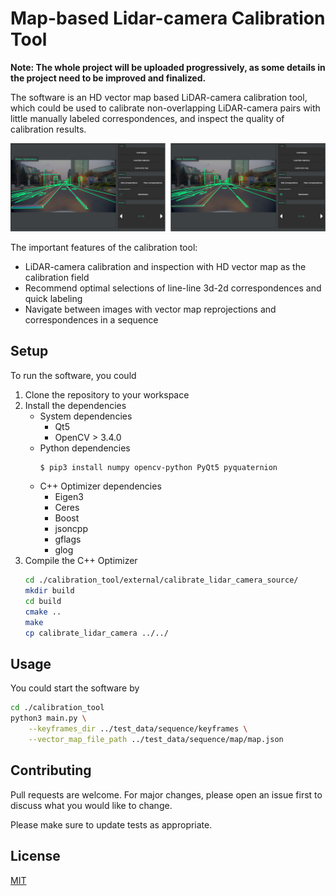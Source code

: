 # Map-based Lidar-camera Calibration Tool

**Note: The whole project will be uploaded progressively, as some details in the project need to be improved and finalized.**

The software is an HD vector map based LiDAR-camera calibration tool, which could be used to calibrate non-overlapping LiDAR-camera pairs with little manually labeled correspondences, and inspect the quality of calibration results.   

![software](screenshots/software.png)  

The important features of the calibration tool:  
* LiDAR-camera calibration and inspection with HD vector map as the calibration field
* Recommend optimal selections of line-line 3d-2d correspondences and quick labeling
* Navigate between images with vector map reprojections and correspondences in a sequence

## Setup 

To run the software, you could  
1. Clone the repository to your workspace  
2. Install the dependencies  
    * System dependencies  
        - Qt5 
        - OpenCV > 3.4.0 
    * Python dependencies
        ```bash
        $ pip3 install numpy opencv-python PyQt5 pyquaternion
        ```
    * C++ Optimizer dependencies 
        - Eigen3
        - Ceres
        - Boost
        - jsoncpp
        - gflags
        - glog
3. Compile the C++ Optimizer
    ```bash
    cd ./calibration_tool/external/calibrate_lidar_camera_source/
    mkdir build
    cd build
    cmake ..
    make
    cp calibrate_lidar_camera ../../
    ```

## Usage

You could start the software by
```bash
cd ./calibration_tool
python3 main.py \
    --keyframes_dir ../test_data/sequence/keyframes \
    --vector_map_file_path ../test_data/sequence/map/map.json
```

## Contributing

Pull requests are welcome. For major changes, please open an issue first to discuss what you would like to change.

Please make sure to update tests as appropriate.

## License
[MIT](https://choosealicense.com/licenses/mit/)
